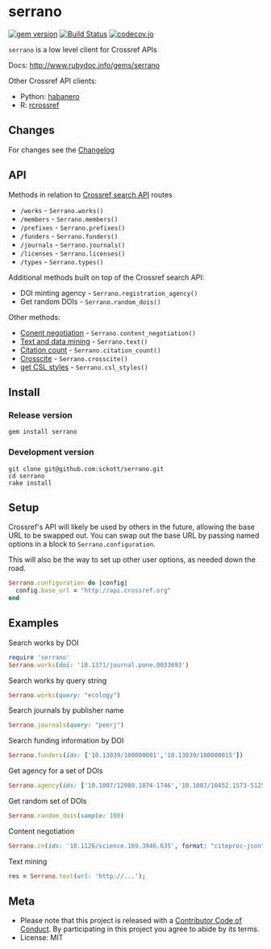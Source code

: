 serrano
=========

[![gem version](https://img.shields.io/gem/v/serrano.svg)](https://rubygems.org/gems/serrano)
[![Build Status](https://api.travis-ci.org/sckott/serrano.png)](https://travis-ci.org/sckott/serrano)
[![codecov.io](http://codecov.io/github/sckott/serrano/coverage.svg?branch=master)](http://codecov.io/github/sckott/serrano?branch=master)

`serrano` is a low level client for Crossref APIs

Docs: http://www.rubydoc.info/gems/serrano

Other Crossref API clients:

- Python: [habanero](https://github.com/sckott/habanero)
- R: [rcrossref](https://github.com/ropensci/rcrossref)

## Changes

For changes see the [Changelog](CHANGELOG.md)

## API

Methods in relation to [Crossref search API][crapi] routes

* `/works` - `Serrano.works()`
* `/members` - `Serrano.members()`
* `/prefixes` - `Serrano.prefixes()`
* `/funders` - `Serrano.funders()`
* `/journals` - `Serrano.journals()`
* `/licenses` - `Serrano.licenses()`
* `/types` - `Serrano.types()`

Additional methods built on top of the Crossref search API:

* DOI minting agency - `Serrano.registration_agency()`
* Get random DOIs - `Serrano.random_dois()`

Other methods:

* [Conent negotiation][cn] - `Serrano.content_negotiation()`
* [Text and data mining][tdm] - `Serrano.text()`
* [Citation count][ccount] - `Serrano.citation_count()`
* [Crosscite][crosscite] -  `Serrano.crosscite()`
* [get CSL styles][csl] -  `Serrano.csl_styles()`

## Install

### Release version

```
gem install serrano
```

### Development version

```
git clone git@github.com:sckott/serrano.git
cd serrano
rake install
```

## Setup

Crossref's API will likely be used by others in the future, allowing the base URL to be swapped out. You can swap out the base URL by passing named options in a block to `Serrano.configuration`. 

This will also be the way to set up other user options, as needed down the road.

```ruby
Serrano.configuration do |config|
  config.base_url = "http://api.crossref.org"
end
```

## Examples

Search works by DOI

```ruby
require 'serrano'
Serrano.works(doi: '10.1371/journal.pone.0033693')
```

Search works by query string

```ruby
Serrano.works(query: "ecology")
```

Search journals by publisher name

```ruby
Serrano.journals(query: "peerj")
```

Search funding information by DOI

```ruby
Serrano.funders(ids: ['10.13039/100000001','10.13039/100000015'])
```

Get agency for a set of DOIs

```ruby
Serrano.agency(ids: ['10.1007/12080.1874-1746','10.1007/10452.1573-5125'])
```

Get random set of DOIs

```ruby
Serrano.random_dois(sample: 100)
```

Content negotiation

```ruby
Serrano.cn(ids: '10.1126/science.169.3946.635', format: "citeproc-json")
```

Text mining

```ruby
res = Serrano.text(url: 'http://...');
```

## Meta

* Please note that this project is released with a [Contributor Code of Conduct](CONDUCT.md). By participating in this project you agree to abide by its terms.
* License: MIT

[crapi]: https://github.com/CrossRef/rest-api-doc/blob/master/rest_api.md
[cn]: http://www.crosscite.org/cn/
[tdm]: http://www.crossref.org/tdm/
[ccount]: http://labs.crossref.org/openurl/
[crosscite]: http://www.crosscite.org/cn/
[csl]: https://github.com/citation-style-language/styles
